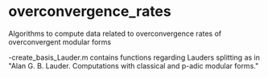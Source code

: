 # overconvergence_rates
Algorithms to compute data related to overconvergence rates of overconvergent modular forms

-create_basis_Lauder.m contains functions regarding Lauders splitting as in  "Alan G. B. Lauder. Computations with classical and p-adic modular forms."
